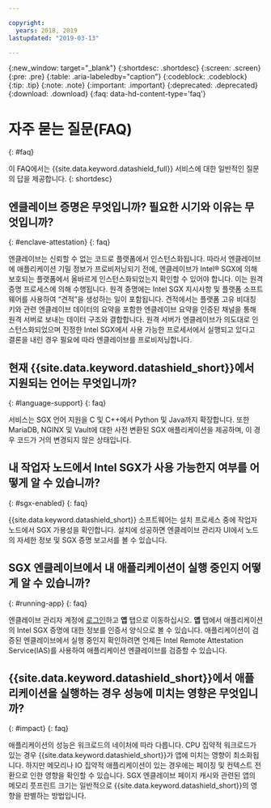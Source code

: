 ```yaml
---

copyright:
  years: 2018, 2019
lastupdated: "2019-03-13"

---
```


{:new_window: target="_blank"}
{:shortdesc: .shortdesc}
{:screen: .screen}
{:pre: .pre}
{:table: .aria-labeledby="caption"}
{:codeblock: .codeblock}
{:tip: .tip}
{:note: .note}
{:important: .important}
{:deprecated: .deprecated}
{:download: .download}
{:faq: data-hd-content-type='faq'}

# 자주 묻는 질문(FAQ) 
{: #faq}

이 FAQ에서는 {{site.data.keyword.datashield_full}} 서비스에 대한 일반적인 질문의 답을 제공합니다.
{: shortdesc}


## 엔클레이브 증명은 무엇입니까? 필요한 시기와 이유는 무엇입니까?
{: #enclave-attestation}
{: faq}

엔클레이브는 신뢰할 수 없는 코드로 플랫폼에서 인스턴스화됩니다. 따라서 엔클레이브에 애플리케이션 기밀 정보가 프로비저닝되기 전에, 엔클레이브가 Intel® SGX에 의해 보호되는 플랫폼에서 올바르게 인스턴스화되었는지 확인할 수 있어야 합니다. 이는 원격 증명 프로세스에 의해 수행됩니다. 원격 증명에는 Intel SGX 지시사항 및 플랫폼 소프트웨어를 사용하여 “견적”을 생성하는 일이 포함됩니다. 견적에서는 플랫폼 고유 비대칭 키와 관련 엔클레이브 데이터의 요약을 포함한 엔클레이브 요약을 인증된 채널을 통해 원격 서버로 보내는 데이터 구조와 결합합니다. 원격 서버가 엔클레이브가 의도대로 인스턴스화되었으며 진정한 Intel SGX에서 사용 가능한 프로세서에서 실행되고 있다고 결론을 내린 경우 필요에 따라 엔클레이브를 프로비저닝합니다.


##	현재 {{site.data.keyword.datashield_short}}에서 지원되는 언어는 무엇입니까?
{: #language-support}
{: faq}

서비스는 SGX 언어 지원을 C 및 C++에서 Python 및 Java까지 확장합니다. 또한 MariaDB, NGINX 및 Vault에 대한 사전 변환된 SGX 애플리케이션을 제공하며, 이 경우 코드가 거의 변경되지 않은 상태입니다.


##	내 작업자 노드에서 Intel SGX가 사용 가능한지 여부를 어떻게 알 수 있습니까?
{: #sgx-enabled}
{: faq}

{{site.data.keyword.datashield_short}} 소프트웨어는 설치 프로세스 중에 작업자 노드에서 SGX 가용성을 확인합니다. 설치에 성공하면 엔클레이브 관리자 UI에서 노드의 자세한 정보 및 SGX 증명 보고서를 볼 수 있습니다.


##	SGX 엔클레이브에서 내 애플리케이션이 실행 중인지 어떻게 알 수 있습니까?
{: #running-app}
{: faq}

엔클레이브 관리자 계정에 [로그인](/docs/services/data-shield?topic=data-shield-access#access-iam)하고 **앱** 탭으로 이동하십시오. **앱** 탭에서 애플리케이션의 Intel SGX 증명에 대한 정보를 인증서 양식으로 볼 수 있습니다. 
애플리케이션이 검증된 엔클레이브에서 실행 중인지 확인하려면 언제든 Intel Remote Attestation Service(IAS)를 사용하여 애플리케이션 엔클레이브를 검증할 수 있습니다.



## {{site.data.keyword.datashield_short}}에서 애플리케이션을 실행하는 경우 성능에 미치는 영향은 무엇입니까?
{: #impact}
{: faq}


애플리케이션의 성능은 워크로드의 네이처에 따라 다릅니다. CPU 집약적 워크로드가 있는 경우 {{site.data.keyword.datashield_short}}가 앱에 미치는 영향이 최소화됩니다. 하지만 메모리나 IO 집약적 애플리케이션이 있는 경우에는 페이징 및 컨텍스트 전환으로 인한 영향을 확인할 수 있습니다. SGX 엔클레이브 페이지 캐시와 관련된 앱의 메모리 풋프린트 크기는 일반적으로 {{site.data.keyword.datashield_short}}의 영향을 판별하는 방법입니다.
